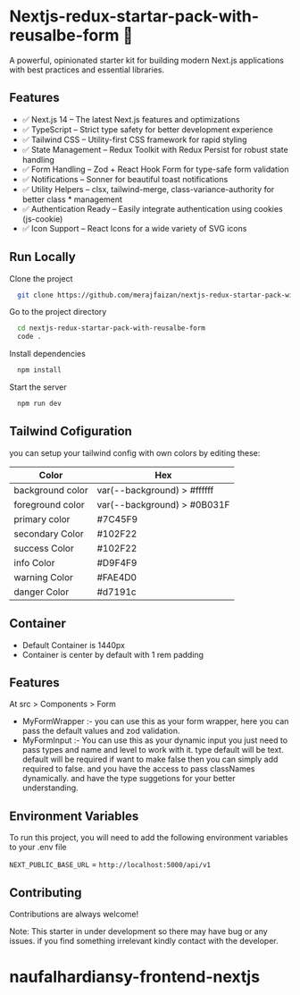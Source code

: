 
# Nextjs-redux-startar-pack-with-reusalbe-form 🚀

A powerful, opinionated starter kit for building modern Next.js applications with best practices and essential libraries.

## Features

* ✅ Next.js 14 – The latest Next.js features and optimizations
* ✅ TypeScript – Strict type safety for better development experience
* ✅ Tailwind CSS – Utility-first CSS framework for rapid styling
* ✅ State Management – Redux Toolkit with Redux Persist for robust state handling
* ✅ Form Handling – Zod + React Hook Form for type-safe form validation
* ✅ Notifications – Sonner for beautiful toast notifications
* ✅ Utility Helpers – clsx, tailwind-merge, class-variance-authority for better class * management
* ✅ Authentication Ready – Easily integrate authentication using cookies (js-cookie)
* ✅ Icon Support – React Icons for a wide variety of SVG icons


## Run Locally

Clone the project

```bash
  git clone https://github.com/merajfaizan/nextjs-redux-startar-pack-with-reusalbe-form.git
```

Go to the project directory

```bash
  cd nextjs-redux-startar-pack-with-reusalbe-form
  code .
```

Install dependencies

```bash
  npm install
```

Start the server

```bash
  npm run dev
```

## Tailwind Cofiguration

you can setup your tailwind config with own colors by editing these:

| Color             | Hex                                                                |
| ----------------- | ------------------------------------------------------------------ |
| background color | var(--background) > #ffffff |
| foreground color | var(--background) > #0B031F |
| primary color | #7C45F9 |
| secondary Color | #102F22 |
| success Color | #102F22 |
| info Color | #D9F4F9 |
| warning Color | #FAE4D0 |
| danger Color | #d7191c |


## Container

- Default Container is 1440px
- Container is center by default with 1 rem padding


## Features

At src > Components > Form

* MyFormWrapper :- you can use this as your form wrapper, here you can pass the default values and zod validation.
* MyFormInput :- You can use this as your dynamic input you just need to pass types and name and level to work with it. type default will be text. default will be required if want to make false then you can simply add required to false. and you have the access to pass classNames dynamically. and have the type suggetions for your better understanding.



## Environment Variables

To run this project, you will need to add the following environment variables to your .env file

`NEXT_PUBLIC_BASE_URL` = `http://localhost:5000/api/v1`


## Contributing

 Contributions are always welcome!

 Note: This starter in under development so there may have bug or any issues. if you find something irrelevant kindly contact with the developer.

# naufalhardiansy-frontend-nextjs
